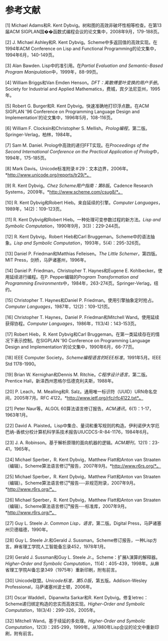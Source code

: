# 参考文献

[1] Michael Adams和R. Kent Dybvig。树和图的高效非破坏性相等检查。在第13届ACM SIGPLAN国��函数式编程会议的论文集中，2008年9月，179-188页。

[2] J. Michael Ashley和R. Kent Dybvig。Scheme中多返回值的高效实现。在1994年ACM Conference on Lisp and Functional Programming的论文集中，1994年6月，140-149页。

[3] Alan Bawden. Lisp中的准引用。在*Partial Evaluation and Semantic-Based Program Manipulation*中，1999年，88-99页。

[4] William Briggs和Van Emden Henson。*DFT：离散傅里叶变换的用户手册*。Society for Industrial and Applied Mathematics，费城，宾夕法尼亚州，1995年。

[5] Robert G. Burger和R. Kent Dybvig。快速准确地打印浮点数。在ACM SIGPLAN '96 Conference on Programming Language Design and Implementation'的论文集中，1996年5月，108-116页。

[6] William F. Clocksin和Christopher S. Mellish。*Prolog编程*，第二版。Springer-Verlag，柏林，1984年。

[7] Sam M. Daniel. Prolog中高效的递归FFT实现。在*Proceedings of the Second International Conference on the Practical Application of Prolog*中，1994年，175-185页。

[8] Mark Davis。Unicode标准附录＃29：文本边界，2006年。*http://www.unicode.org/reports/tr29/*。

[9] R. Kent Dybvig。*Chez Scheme用户指南：第8版*。Cadence Research Systems，2009年。*http://www.scheme.com/csug8/*。

[10] R. Kent Dybvig和Robert Hieb。来自延续的引擎。*Computer Languages*，1989年，14(2)：109-123页。

[11] R. Kent Dybvig和Robert Hieb。一种处理可变参数过程的新方法。*Lisp and Symbolic Computation*，1990年9月，3(3)：229-244页。

[12] R. Kent Dybvig，Robert Hieb和Carl Bruggeman。Scheme中的语法抽象。*Lisp and Symbolic Computation*，1993年，5(4)：295-326页。

[13] Daniel P. Friedman和Matthias Felleisen。*The Little Schemer*，第四版。MIT Press，剑桥，马萨诸塞州，1996年。

[14] Daniel P. Friedman，Christopher T. Haynes和Eugene E. Kohlbecker。使用延续进行编程。在P. Pepper编辑的*Program Transformation and Programming Environments*中，1984年，263-274页。Springer-Verlag，纽约。

[15] Christopher T. Haynes和Daniel P. Friedman。使用引擎抽象定时抢占。*Computer Languages*，1987年，12(2)：109-121页。

[16] Christopher T. Haynes，Daniel P. Friedman和Mitchell Wand。使用延续获得协程。*Computer Languages*，1986年，11(3/4)：143-153页。

[17] Robert Hieb，R. Kent Dybvig和Carl Bruggeman。在第一类延续存在的情况下表示控制。在SIGPLAN '90 Conference on Programming Language Design and Implementation'的论文集中，1990年6月，66-77页。

[18] IEEE Computer Society。*Scheme编程语言的IEEE标准*，1991年5月。IEEE Std 1178-1990。

[19] Brian W. Kernighan和Dennis M. Ritchie。*C程序设计语言*，第二版。Prentice Hall，新泽西州恩格尔伍德克利夫斯，1988年。

[20] P. Leach，M. Mealling和R. Salz。通用唯一标识符（UUID）URN命名空间，2005年7月。RFC 4122。*http://www.ietf.org/rfc/rfc4122.txt*。

[21] Peter Naur等。ALGOL 60算法语言修订报告。*ACM通讯*，6(1)：1-17，1963年1月。

[22] David A. Plaisted。Lisp中集合、量词和重写规则的构造。伊利诺伊大学厄巴纳-香槟分校计算机科学系技术报告UIUCDCS-R-84-1176，1984年6月。

[23] J. A. Robinson。基于解析原理的面向机器的逻辑。*ACM期刊*，12(1)：23-41，1965年。

[24] Michael Sperber，R. Kent Dybvig，Matthew Flatt和Anton van Straaten（编辑）。Scheme算法语言修订⁶报告，2007年9月。*http://www.r6rs.org/*。

[25] Michael Sperber，R. Kent Dybvig，Matthew Flatt和Anton van Straaten（编辑）。Scheme算法语言修订⁶报告---非规范附录，2007年9月。*http://www.r6rs.org/*。

[26] Michael Sperber，R. Kent Dybvig，Matthew Flatt和Anton van Straaten（编辑）。Scheme算法语言修订⁶报告---标准库，2007年9月。*http://www.r6rs.org/*。

[27] Guy L. Steele Jr. *Common Lisp，语言*，第二版。Digital Press，马萨诸塞州贝德福德，1990年。

[28] Guy L. Steele Jr.和Gerald J. Sussman。Scheme修订报告，一种Lisp方言。麻省理工学院人工智能备忘录452，1978年1月。

[29] Gerald J. Sussman和Guy L. Steele Jr.。Scheme：扩展λ演算的解释器。*Higher-Order and Symbolic Computation*，11(4)：405-439，1998年。从麻省理工学院AI备忘录349（1975年）重新印刷，附有前言。

[30] Unicode联盟。*Unicode标准，第5.0版*，第五版。Addison-Wesley Professional，马萨诸塞州波士顿，2006年。

[31] Oscar Waddell，Dipanwita Sarkar和R. Kent Dybvig。修复letrec：Scheme递归绑定构造的忠实而高效实现。*Higher-Order and Symbolic Computation*，18(3/4)：299-326，2005年。

[32] Mitchell Wand。基于续延的多处理。*Higher-Order and Symbolic Computation*，12(3)：285-299，1999年。从1980年Lisp会议的论文中重新印刷，附有前言。
